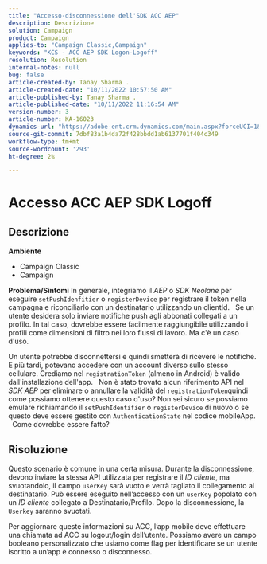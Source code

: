 ```yaml
---
title: "Accesso-disconnessione dell'SDK ACC AEP"
description: Descrizione
solution: Campaign
product: Campaign
applies-to: "Campaign Classic,Campaign"
keywords: "KCS - ACC AEP SDK Logon-Logoff"
resolution: Resolution
internal-notes: null
bug: false
article-created-by: Tanay Sharma .
article-created-date: "10/11/2022 10:57:50 AM"
article-published-by: Tanay Sharma .
article-published-date: "10/11/2022 11:16:54 AM"
version-number: 3
article-number: KA-16023
dynamics-url: "https://adobe-ent.crm.dynamics.com/main.aspx?forceUCI=1&pagetype=entityrecord&etn=knowledgearticle&id=2db7de86-5349-ed11-bba2-0022480868ff"
source-git-commit: 7dbf83a1b4da72f428bbdd1ab6137701f404c349
workflow-type: tm+mt
source-wordcount: '293'
ht-degree: 2%

---
```


# Accesso ACC AEP SDK Logoff

## Descrizione

<b>Ambiente</b>
- Campaign Classic
- Campaign



<b>Problema/Sintomi</b>
In generale, integriamo il *AEP* o *SDK Neolane* per eseguire `setPushIdenfitier` o `registerDevice` per registrare il token nella campagna e riconciliarlo con un destinatario utilizzando un clientId.
 
Se un utente desidera solo inviare notifiche push agli abbonati collegati a un profilo. In tal caso, dovrebbe essere facilmente raggiungibile utilizzando i profili come dimensioni di filtro nei loro flussi di lavoro. Ma c&#39;è un caso d&#39;uso.

Un utente potrebbe disconnettersi e quindi smetterà di ricevere le notifiche. E più tardi, potevano accedere con un account diverso sullo stesso cellulare. Crediamo nel `registrationToken` (almeno in Android) è valido dall&#39;installazione dell&#39;app.
 
Non è stato trovato alcun riferimento API nel *SDK AEP* per eliminare o annullare la validità del `registrationToken`quindi come possiamo ottenere questo caso d&#39;uso? Non sei sicuro se possiamo emulare richiamando il `setPushIdentifier` o `registerDevice` di nuovo o se questo deve essere gestito con `AuthenticationState` nel codice mobileApp.
 
Come dovrebbe essere fatto?


## Risoluzione


Questo scenario è comune in una certa misura. Durante la disconnessione, devono inviare la stessa API utilizzata per registrare il *ID cliente*, ma svuotandolo, il campo `userKey` sarà vuoto e verrà tagliato il collegamento al destinatario. Può essere eseguito nell’accesso con un `userKey` popolato con un *ID cliente* collegato a Destinatario/Profilo. Dopo la disconnessione, la `Userkey` saranno svuotati.

Per aggiornare queste informazioni su ACC, l’app mobile deve effettuare una chiamata ad ACC su logout/login dell’utente. Possiamo avere un campo booleano personalizzato che usiamo come flag per identificare se un utente iscritto a un’app è connesso o disconnesso.
